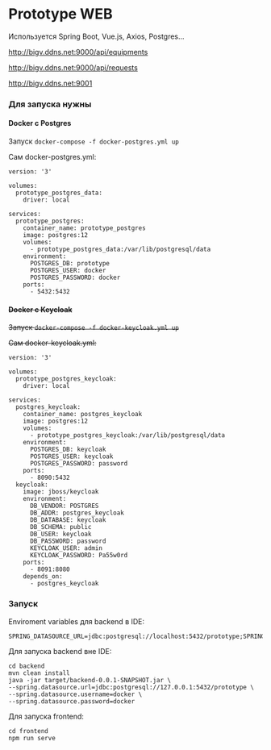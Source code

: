 # Prototype WEB
Используется Spring Boot, Vue.js, Axios, Postgres...

http://bigv.ddns.net:9000/api/equipments

http://bigv.ddns.net:9000/api/requests

http://bigv.ddns.net:9001

### Для запуска нужны
#### Docker с Postgres
Запуск `docker-compose -f docker-postgres.yml up`

Сам docker-postgres.yml:
```
version: '3'

volumes:
  prototype_postgres_data:
    driver: local

services:
  prototype_postgres:
    container_name: prototype_postgres
    image: postgres:12
    volumes:
      - prototype_postgres_data:/var/lib/postgresql/data
    environment:
      POSTGRES_DB: prototype
      POSTGRES_USER: docker
      POSTGRES_PASSWORD: docker
    ports:
      - 5432:5432
```
#### <s>Docker с Keycloak
Запуск `docker-compose -f docker-keycloak.yml up`

Сам docker-keycloak.yml:</s>
```
version: '3'

volumes:
  prototype_postgres_keycloak:
    driver: local

services:
  postgres_keycloak:
    container_name: postgres_keycloak
    image: postgres:12
    volumes:
      - prototype_postgres_keycloak:/var/lib/postgresql/data
    environment:
      POSTGRES_DB: keycloak
      POSTGRES_USER: keycloak
      POSTGRES_PASSWORD: password
    ports:
      - 8090:5432
  keycloak:
    image: jboss/keycloak
    environment:
      DB_VENDOR: POSTGRES
      DB_ADDR: postgres_keycloak
      DB_DATABASE: keycloak
      DB_SCHEMA: public
      DB_USER: keycloak
      DB_PASSWORD: password
      KEYCLOAK_USER: admin
      KEYCLOAK_PASSWORD: Pa55w0rd
    ports:
      - 8091:8080
    depends_on:
      - postgres_keycloak
```
### Запуск
Enviroment variables для backend в IDE:
```
SPRING_DATASOURCE_URL=jdbc:postgresql://localhost:5432/prototype;SPRING_DATASOURCE_USERNAME=docker;SPRING_DATASOURCE_PASSWORD=docker
```
Для запуска backend вне IDE:
```
cd backend
mvn clean install
java -jar target/backend-0.0.1-SNAPSHOT.jar \
--spring.datasource.url=jdbc:postgresql://127.0.0.1:5432/prototype \
--spring.datasource.username=docker \
--spring.datasource.password=docker
```
Для запуска frontend:
```
cd frontend
npm run serve
```